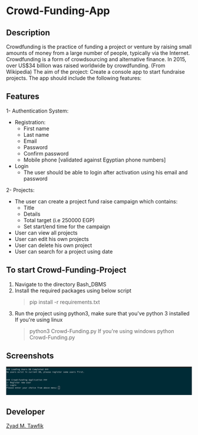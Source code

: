 # Crowd-Funding-App

## Description
Crowdfunding is the practice of funding a project or venture by raising small
amounts of money from a large number of people, typically via the Internet.
Crowdfunding is a form of crowdsourcing and alternative finance. In 2015,
over US$34 billion was raised worldwide by crowdfunding. (From Wikipedia)
The aim of the project: Create a console app to start fundraise projects.
The app should include the following features:

## Features
1- Authentication System:
- Registration:
  - First name
  - Last name
  - Email
  - Password
  - Confirm password
  - Mobile phone [validated against Egyptian phone numbers]
- Login
  - The user should be able to login after activation using his email and password
  
2- Projects:
  - The user can create a project fund raise campaign which contains:
    - Title
    - Details
    - Total target (i.e 250000 EGP)
    - Set start/end time for the campaign
  - User can view all projects
  - User can edit his own projects
  - User can delete his own project
  - User can search for a project using date

## To start Crowd-Funding-Project

1. Navigate to the directory Bash_DBMS
2. Install the required packages using below script
    > pip install -r requirements.txt
3. Run the project using python3, make sure that you've python 3 installed
    If you're using linux
    > python3 Crowd-Funding.py
    If you're using windows
    > python Crowd-Funding.py

## Screenshots
![Alt text](/images/1.png)
## Developer
[Zyad M. Tawfik](https://www.linkedin.com/in/zyad-m-tawfik/)
